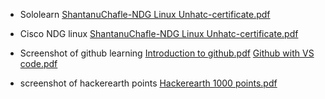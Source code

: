 * Sololearn
[ShantanuChafle-NDG Linux Unhatc-certificate.pdf](https://github.com/Shantanu3107/m1_Matrix_Operations_Utility/files/8035594/ShantanuChafle-NDG.Linux.Unhatc-certificate.pdf)

* Cisco NDG linux
[ShantanuChafle-NDG Linux Unhatc-certificate.pdf](https://github.com/Shantanu3107/m1_Matrix_Operations_Utility/files/8035594/ShantanuChafle-NDG.Linux.Unhatc-certificate.pdf)

* Screenshot of github learning
[Introduction to github.pdf](https://github.com/Shantanu3107/m1_Matrix_Operations_Utility/files/8035574/Introduction.to.github.pdf)
[Github with VS code.pdf](https://github.com/Shantanu3107/m1_Matrix_Operations_Utility/files/8035576/Github.with.VS.code.pdf)

* screenshot of hackerearth points
[Hackerearth  1000 points.pdf](https://github.com/Shantanu3107/m1_Matrix_Operations_Utility/files/8035589/Hackerearth.1000.points.pdf)
